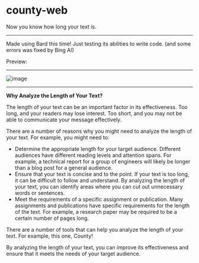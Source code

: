 # county-web
Now you know how long your text is.

---

Made using Bard this time! Just testing its abilities to write code. (and some errors was fixed by Bing AI)

Preview:

---
![image](https://user-images.githubusercontent.com/55982815/233791737-18ed9f9c-4ad8-40ce-9861-bbb44fb536f2.png)

---

**Why Analyze the Length of Your Text?**

The length of your text can be an important factor in its effectiveness. Too long, and your readers may lose interest. Too short, and you may not be able to communicate your message effectively.

There are a number of reasons why you might need to analyze the length of your text. For example, you might need to:

- Determine the appropriate length for your target audience. Different audiences have different reading levels and attention spans. For example, a technical report for a group of engineers will likely be longer than a blog post for a general audience.
- Ensure that your text is concise and to the point. If your text is too long, it can be difficult to follow and understand. By analyzing the length of your text, you can identify areas where you can cut out unnecessary words or sentences.
- Meet the requirements of a specific assignment or publication. Many assignments and publications have specific requirements for the length of the text. For example, a research paper may be required to be a certain number of pages long.

There are a number of tools that can help you analyze the length of your text. For example, this one, County!

By analyzing the length of your text, you can improve its effectiveness and ensure that it meets the needs of your target audience.
